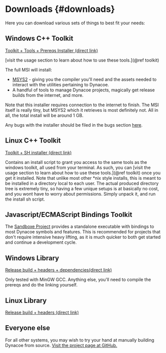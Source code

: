 Downloads {#downloads} 
=========

Here you can download various sets of things to best fit your needs:





Windows C++ Toolkit
-------------------

[Toolkit + Tools + Prereqs Installer (direct link)](https://jcorks.github.io/Dynacoe/download/DynacoeToolkit.msi)

[visit the usage section to learn about how to use these tools.](@ref toolkit)

The full MSI will install:
- [MSYS2](http://msys2.github.io/) - giving you the compiler you'll need and the assets needed to 
  interact with the utilities pertaining to Dynacoe. 
- A handful of tools to manage Dynacoe projects, magically 
  get release builds from the internet, and more.

Note that this installer requires connection to the internet to finish. The MSI itself is really tiny, but 
MSYS2 which it retrieves is most definitely not. All in all, the total install will be
around 1 GB.

Any bugs with the installer should be filed in the bugs section [here](https://github.com/jcorks/dynacoe-installer/issues).


Linux C++ Toolkit 
-----------------

[Toolkit + SH installer (direct link)](https://jcorks.github.io/Dynacoe/download/dynacoe-install.tar.xz)

Contains an install script to grant you access to the same tools as the windows toolkit, all used from your terminal.
As such, you can [visit the usage section to learn about how to use these tools.](@ref toolkit) once you get it installed. Note that unlike most other \*nix style installs, this is meant to be installed in a directory local
to each user. The actual produced directory tree is extremely tiny, so having a few unique setups is at basically no cost,
and you wont have to worry about permissions. Simply unpack it, and run the install sh script.


Javascript/ECMAScript Bindings Toolkit
--------------------------------------

The [Sandboxe Project](https://jcorks.github.io/sandboxe) provides a standalone executable 
with bindings to most Dynacoe symbols and features. This is recommended for projects that don't require 
intensive heavy lifting, as it is much quicker to both get started and continue a development cycle.



Windows Library
---------------

[Release build + headers + dependencies(direct link)](https://jcorks.github.io/Dynacoe/download/win/dynacoe.tar.xz)


Only tested with MinGW GCC. Anything else, you'll need to compile the prereqs and do the 
linking yourself.

Linux Library
-------------

[Release build + headers (direct link)](https://jcorks.github.io/Dynacoe/download/linux/dynacoe.tar.xz)


Everyone else
-------------

For all other systems, you may wish to try your hand at manually building Dynacoe from source.
[Visit the project page at GitHub.](http://github.com/jcorks/Dynacoe)
